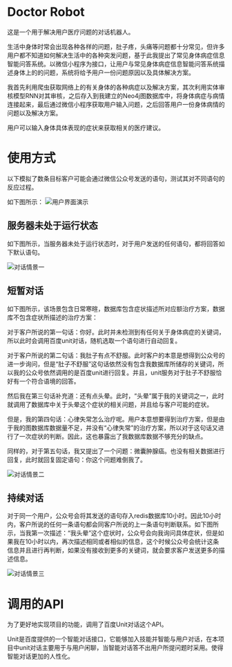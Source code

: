 ﻿# Doctor Robot 

这是一个用于解决用户医疗问题的对话机器人。

生活中身体时常会出现各种各样的问题，肚子疼，头痛等问题都十分常见，但许多用户都不知道如何解决生活中的各种突发问题，基于此我提出了常见身体病症信息智能问答系统。以微信小程序为接口，让用户与常见身体病症信息智能问答系统描述身体上的的问题，系统将给予用户一份问题原因以及具体解决方案。

我首先利用爬虫获取网络上的有关身体的各种病症以及解决方案，其次利用实体审核模型RNN对其审核，之后存入到我建立的Neo4j图数据库中，将身体病症与病情连接起来，最后通过微信小程序获取用户输入问题，之后回答用户一份身体病情的问题以及解决方案。

用户可以输入身体具体表现的症状来获取相关的医疗建议。



# 使用方式

以下模拟了数条目标客户可能会通过微信公众号发送的语句，测试其对不同语句的反应过程。

如下图所示：
![用户界面演示](https://github.com/ANJHHDJN/final/blob/master/img/4.gif)

## 服务器未处于运行状态

如下图所示，当服务器未处于运行状态时，对于用户发送的任何语句，都将回答如下默认语句。

![对话情景一](https://github.com/ANJHHDJN/final/blob/master/img/1.jpg)

## 短暂对话

如下图所示，该场景包含日常寒暄，数据库包含症状描述所对应额治疗方案，数据库不包含症状所描述的治疗方案：

对于客户所说的第一句话：你好。此时并未检测到有任何关于身体病症的关键词，所以此时会调用百度unit对话，随机选取一个语句进行自动回复。

对于客户所说的第二句话：我肚子有点不舒服。此时客户的本意是想得到公众号的进一步询问，但是“肚子不舒服”这句话依然没有包含我数据库所储存的关键词，所以我的公众号依然调用的是百度unit进行回复。并且，unit服务对于肚子不舒服恰好有一个符合语境的回答。

然后我在第三句话补充道：还有点头晕。此时，“头晕”属于我的关键词之一，此时就调用了数据库中关于头晕这个症状的相关问题，并且给与客户可能的症状。

但是，我的第四句话：心律失常怎么治疗呢。用户本意想要得到治疗方案，但是由于我的图数据库数据量不足，并没有“心律失常”的治疗方案，所以对于这句话又进行了一次症状的判断。因此，这也暴露出了我数据库数据不够充分的缺点。

同样的，对于第五句话，我又提出了一个问题：微囊肿腺癌。也没有相关数据进行回复，此时就回复固定语句：你这个问题难倒我了。

![对话情景二](https://github.com/ANJHHDJN/final/blob/master/img/2.jpg)

## 持续对话

 对于同一个用户，公众号会将其发送的语句存入redis数据库10小时。因此10小时内，客户所说的任何一条语句都会同客户所说的上一条语句判断联系。如下图所示，当我第一次描述：“我头晕”这个症状时，公众号会向我询问具体症状，但是如果我在10小时以内，再次描述相同或者相似的信息，这个时候公众号会统计这条信息并且进行再判断，如果没有接收到更多的关键词，就会要求客户发送更多的描述信息。
 
![对话情景三](https://github.com/ANJHHDJN/final/blob/master/img/3.jpg)

# 调用的API

为了更好地实现项目的功能，调用了百度Unit对话这个API。

Unit是百度提供的一个智能对话接口，它能够加入技能并智能与用户对话，在本项目中unit对话主要用于与用户闲聊，当智能对话答不出用户所提问题时采用。使得智能对话更加的人性化。





```
